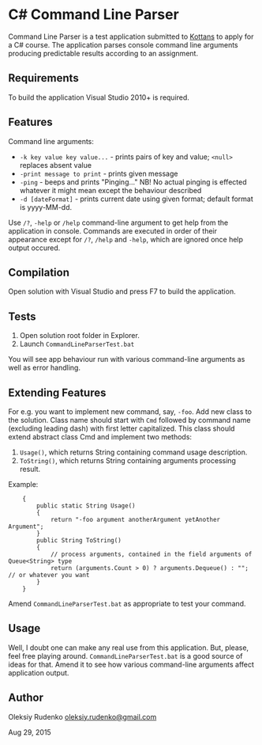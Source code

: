 # C# Command Line Parser
Command Line Parser is a test application submitted to [Kottans](http://kottans.org/) to apply for a C# course.
The application parses console command line arguments producing predictable results according to an assignment.

## Requirements
To build the application Visual Studio 2010+ is required.

## Features
Command line arguments:
* `-k key value key value...` - prints pairs of key and value; `<null>` replaces absent value
* `-print message to print` - prints given message
* `-ping` - beeps and prints "Pinging..." NB! No actual pinging is effected whatever it might mean except the behaviour described
* `-d [dateFormat]` - prints current date using given format; default format is yyyy-MM-dd.

Use `/?`, `-help` or `/help` command-line argument to get help from the application in console.
Commands are executed in order of their appearance except for `/?`, `/help` and `-help`, which are ignored once help output occured.

## Compilation
Open solution with Visual Studio and press F7 to build the application.

## Tests
1. Open solution root folder in Explorer.
2. Launch `CommandLineParserTest.bat`

You will see app behaviour run with various command-line arguments as well as error handling.

## Extending Features
For e.g. you want to implement new command, say, `-foo`.
Add new class to the solution.
Class name should start with `Cmd` followed by command name (excluding leading dash) with first letter capitalized.
This class should extend abstract class Cmd and implement two methods:
1. `Usage()`, which returns String containing command usage description.
2. `ToString()`, which returns String containing arguments processing result.

Example:
```    class CmdFoo : Cmd
    {
        public static String Usage()
        {
            return "-foo argument anotherArgument yetAnother Argument";
        }
        public String ToString()
        {
            // process arguments, contained in the field arguments of Queue<String> type
            return (arguments.Count > 0) ? arguments.Dequeue() : ""; // or whatever you want
        }
    }
```
Amend `CommandLineParserTest.bat` as appropriate to test your command.

## Usage
Well, I doubt one can make any real use from this application. But, please, feel free playing around.
`CommandLineParserTest.bat` is a good source of ideas for that. Amend it to see how various command-line arguments affect application output.

## Author
Oleksiy Rudenko oleksiy.rudenko@gmail.com

Aug 29, 2015